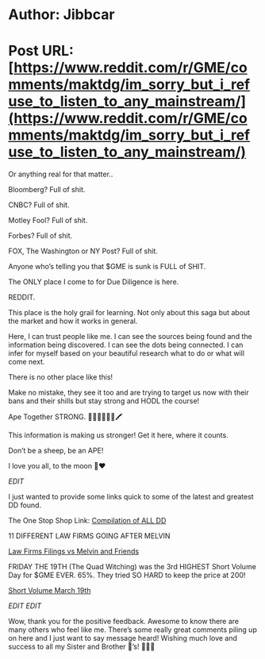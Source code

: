 # Author: Jibbcar
# Post URL: [https://www.reddit.com/r/GME/comments/maktdg/im_sorry_but_i_refuse_to_listen_to_any_mainstream/](https://www.reddit.com/r/GME/comments/maktdg/im_sorry_but_i_refuse_to_listen_to_any_mainstream/)


Or anything real for that matter..

Bloomberg? Full of shit. 

CNBC? Full of shit. 

Motley Fool? Full of shit. 

Forbes? Full of shit. 

FOX, The Washington or NY Post? Full of shit. 

Anyone who’s telling you that $GME is sunk is FULL of SHIT. 

The ONLY place I come to for Due Diligence is here. 

REDDIT. 

This place is the holy grail for learning. Not only about this saga but about the market and how it works in general. 

Here, I can trust people like me. I can see the sources being found and the information being discovered. I can see the dots being connected. I can infer for myself based on your beautiful research what to do or what will come next. 

There is no other place like this! 

Make no mistake, they see it too and are trying to target us now with their bans and their shills but stay strong and HODL the course! 

Ape Together STRONG. 🦍💪🏻💎🙌🚀🖍

This information is making us stronger! Get it here, where it counts. 

Don’t be a sheep, be an APE! 

I love you all, to the moon 🌙❤️

*EDIT* 

I just wanted to provide some links quick to some of the latest and greatest DD found. 

The One Stop Shop Link: 
[Compilation of ALL DD ](https://www.reddit.com/r/GME/comments/lj1wqv/a_comprehensive_compilation_of_all_due_diligence/?utm_source=share&amp;amp;utm_medium=ios_app&amp;amp;utm_name=iossmf)

11 DIFFERENT LAW FIRMS GOING AFTER MELVIN

[Law Firms Filings vs Melvin and Friends ](https://www.reddit.com/r/GME/comments/m8w9sr/breaking_news_melvin_capital_is_screwed/?utm_source=share&amp;amp;utm_medium=ios_app&amp;amp;utm_name=iossmf)

FRIDAY THE 19TH (The Quad Witching) was the 3rd HIGHEST Short Volume Day for $GME EVER. 65%. They tried SO HARD to keep the price at 200!

[Short Volume March 19th](https://www.reddit.com/r/GME/comments/m8wvdo/todays_short_volume_on_gme_319_is_64_of_total/?utm_source=share&amp;utm_medium=ios_app&amp;utm_name=iossmf)


*EDIT EDIT* 

Wow, thank you for the positive feedback. Awesome to know there are many others who feel like me. There’s some really great comments piling up on here and I just want to say message heard! Wishing much love and success to all my Sister and Brother 🦍’s!  🚀💎🙌